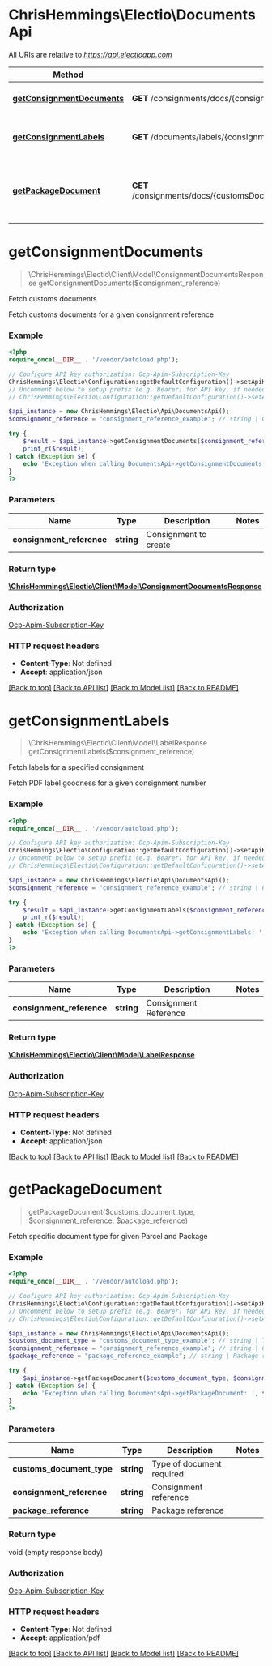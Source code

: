 # ChrisHemmings\Electio\DocumentsApi

All URIs are relative to *https://api.electioapp.com*

Method | HTTP request | Description
------------- | ------------- | -------------
[**getConsignmentDocuments**](DocumentsApi.md#getConsignmentDocuments) | **GET** /consignments/docs/{consignmentReference} | Fetch customs documents
[**getConsignmentLabels**](DocumentsApi.md#getConsignmentLabels) | **GET** /documents/labels/{consignmentReference} | Fetch labels for a specified consignment
[**getPackageDocument**](DocumentsApi.md#getPackageDocument) | **GET** /consignments/docs/{customsDocumentType}/{consignmentReference}/{packageReference} | Fetch specific document type for given Parcel and Package


# **getConsignmentDocuments**
> \ChrisHemmings\Electio\Client\Model\ConsignmentDocumentsResponse getConsignmentDocuments($consignment_reference)

Fetch customs documents

Fetch customs documents for a given consignment reference

### Example
```php
<?php
require_once(__DIR__ . '/vendor/autoload.php');

// Configure API key authorization: Ocp-Apim-Subscription-Key
ChrisHemmings\Electio\Configuration::getDefaultConfiguration()->setApiKey('Ocp-Apim-Subscription-Key', 'YOUR_API_KEY');
// Uncomment below to setup prefix (e.g. Bearer) for API key, if needed
// ChrisHemmings\Electio\Configuration::getDefaultConfiguration()->setApiKeyPrefix('Ocp-Apim-Subscription-Key', 'Bearer');

$api_instance = new ChrisHemmings\Electio\Api\DocumentsApi();
$consignment_reference = "consignment_reference_example"; // string | Consignment to create

try {
    $result = $api_instance->getConsignmentDocuments($consignment_reference);
    print_r($result);
} catch (Exception $e) {
    echo 'Exception when calling DocumentsApi->getConsignmentDocuments: ', $e->getMessage(), PHP_EOL;
}
?>
```

### Parameters

Name | Type | Description  | Notes
------------- | ------------- | ------------- | -------------
 **consignment_reference** | **string**| Consignment to create |

### Return type

[**\ChrisHemmings\Electio\Client\Model\ConsignmentDocumentsResponse**](../Model/ConsignmentDocumentsResponse.md)

### Authorization

[Ocp-Apim-Subscription-Key](../../README.md#Ocp-Apim-Subscription-Key)

### HTTP request headers

 - **Content-Type**: Not defined
 - **Accept**: application/json

[[Back to top]](#) [[Back to API list]](../../README.md#documentation-for-api-endpoints) [[Back to Model list]](../../README.md#documentation-for-models) [[Back to README]](../../README.md)

# **getConsignmentLabels**
> \ChrisHemmings\Electio\Client\Model\LabelResponse getConsignmentLabels($consignment_reference)

Fetch labels for a specified consignment

Fetch PDF label goodness for a given consignment number

### Example
```php
<?php
require_once(__DIR__ . '/vendor/autoload.php');

// Configure API key authorization: Ocp-Apim-Subscription-Key
ChrisHemmings\Electio\Configuration::getDefaultConfiguration()->setApiKey('Ocp-Apim-Subscription-Key', 'YOUR_API_KEY');
// Uncomment below to setup prefix (e.g. Bearer) for API key, if needed
// ChrisHemmings\Electio\Configuration::getDefaultConfiguration()->setApiKeyPrefix('Ocp-Apim-Subscription-Key', 'Bearer');

$api_instance = new ChrisHemmings\Electio\Api\DocumentsApi();
$consignment_reference = "consignment_reference_example"; // string | Consignment Reference

try {
    $result = $api_instance->getConsignmentLabels($consignment_reference);
    print_r($result);
} catch (Exception $e) {
    echo 'Exception when calling DocumentsApi->getConsignmentLabels: ', $e->getMessage(), PHP_EOL;
}
?>
```

### Parameters

Name | Type | Description  | Notes
------------- | ------------- | ------------- | -------------
 **consignment_reference** | **string**| Consignment Reference |

### Return type

[**\ChrisHemmings\Electio\Client\Model\LabelResponse**](../Model/LabelResponse.md)

### Authorization

[Ocp-Apim-Subscription-Key](../../README.md#Ocp-Apim-Subscription-Key)

### HTTP request headers

 - **Content-Type**: Not defined
 - **Accept**: application/json

[[Back to top]](#) [[Back to API list]](../../README.md#documentation-for-api-endpoints) [[Back to Model list]](../../README.md#documentation-for-models) [[Back to README]](../../README.md)

# **getPackageDocument**
> getPackageDocument($customs_document_type, $consignment_reference, $package_reference)

Fetch specific document type for given Parcel and Package

### Example
```php
<?php
require_once(__DIR__ . '/vendor/autoload.php');

// Configure API key authorization: Ocp-Apim-Subscription-Key
ChrisHemmings\Electio\Configuration::getDefaultConfiguration()->setApiKey('Ocp-Apim-Subscription-Key', 'YOUR_API_KEY');
// Uncomment below to setup prefix (e.g. Bearer) for API key, if needed
// ChrisHemmings\Electio\Configuration::getDefaultConfiguration()->setApiKeyPrefix('Ocp-Apim-Subscription-Key', 'Bearer');

$api_instance = new ChrisHemmings\Electio\Api\DocumentsApi();
$customs_document_type = "customs_document_type_example"; // string | Type of document required
$consignment_reference = "consignment_reference_example"; // string | Consignment reference
$package_reference = "package_reference_example"; // string | Package reference

try {
    $api_instance->getPackageDocument($customs_document_type, $consignment_reference, $package_reference);
} catch (Exception $e) {
    echo 'Exception when calling DocumentsApi->getPackageDocument: ', $e->getMessage(), PHP_EOL;
}
?>
```

### Parameters

Name | Type | Description  | Notes
------------- | ------------- | ------------- | -------------
 **customs_document_type** | **string**| Type of document required |
 **consignment_reference** | **string**| Consignment reference |
 **package_reference** | **string**| Package reference |

### Return type

void (empty response body)

### Authorization

[Ocp-Apim-Subscription-Key](../../README.md#Ocp-Apim-Subscription-Key)

### HTTP request headers

 - **Content-Type**: Not defined
 - **Accept**: application/pdf

[[Back to top]](#) [[Back to API list]](../../README.md#documentation-for-api-endpoints) [[Back to Model list]](../../README.md#documentation-for-models) [[Back to README]](../../README.md)

